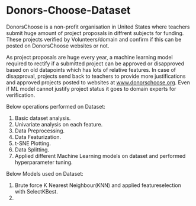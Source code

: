 # Donors-Choose-Dataset

DonorsChoose is a non-profit organisation in United States where teachers submit huge amount of project proposals in diffrent subjects for funding. These projects verified by Volunteers/domain and confirm if this can be posted on DonorsChoose websites or not. 

As project proposals are huge every year, a machine learning model required to rectify if a submitted project can be approved or disapproved based on old datapoints which has lots of relative features. In case of disapproval, projects send back to teachers to provide more justifications and approved projects posted to websites at www.donorschoose.org. Even if ML model cannot justify project status it goes to domain experts for verification. 

Below operations performed on Dataset:

1. Basic dataset analysis.
2. Univariate analysis on each feature.
3. Data Preprocessing.
4. Data Featurization.
5. t-SNE Plotting.
6. Data Splitting.
7. Applied different Machine Learning models on dataset and performed hyperparameter tuning.

Below Models used on Dataset:

1. Brute force K Nearest Neighbour(KNN) and applied featureselection with SelectKBest.
2. 
